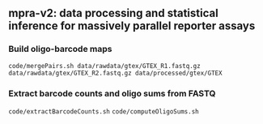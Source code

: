 ## mpra-v2: data processing and statistical inference for massively parallel reporter assays

### Build oligo-barcode maps
`code/mergePairs.sh data/rawdata/gtex/GTEX_R1.fastq.gz data/rawdata/gtex/GTEX_R2.fastq.gz data/processed/gtex/GTEX`

### Extract barcode counts and oligo sums from FASTQ
`code/extractBarcodeCounts.sh`
`code/computeOligoSums.sh`

### 


